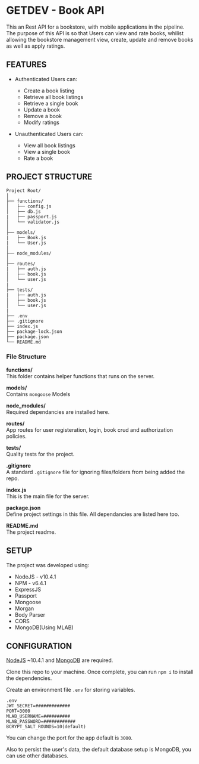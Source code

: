 # GETDEV - Book API

This an Rest API for a bookstore, with mobile applications in the pipeline. The purpose of this API is so that Users can view and rate books, whilist allowing the bookstore management view, create, update and remove books as well as apply ratings.

## FEATURES

- Authenticated Users can:

  - Create a book listing
  - Retrieve all book listings
  - Retrieve a single book
  - Update a book
  - Remove a book
  - Modify ratings

- Unauthenticated Users can:
  - View all book listings
  - View a single book
  - Rate a book

## PROJECT STRUCTURE

```
Project Root/
│
├── functions/
│   ├── config.js
│   ├── db.js
|   ├── passport.js
│   └── validator.js
│
├── models/
|   ├── Book.js
|   └── User.js
│
├── node_modules/
│
├── routes/
|   ├── auth.js
│   ├── book.js
│   └── user.js
|
├── tests/
|   ├── auth.js
│   ├── book.js
│   └── user.js
|
├── .env
├── .gitignore
├── index.js
├── package-lock.json
├── package.json
└── README.md
```

### File Structure

**functions/**  
This folder contains helper functions that runs on the server.

**models/**  
Contains `mongoose` Models

**node_modules/**  
Required dependancies are installed here.

**routes/**  
App routes for user registeration, login, book crud and authorization policies.

**tests/**  
Quality tests for the project.

**.gitignore**  
A standard `.gitignore` file for ignoring files/folders from being added the repo.

**index.js**  
This is the main file for the server.

**package.json**  
Define project settings in this file. All dependancies are listed here too.

**README.md**  
The project readme.

## SETUP

The project was developed using:

- NodeJS - v10.4.1
- NPM - v6.4.1
- ExpressJS
- Passport
- Mongoose
- Morgan
- Body Parser
- CORS
- MongoDB(Using MLAB)

## CONFIGURATION

[NodeJS](https://nodejs.org/en/) ~10.4.1 and [MongoDB](https://www.mongodb.com/) are required.

Clone this repo to your machine. Once complete, you can run `npm i` to install the dependencies.

Create an environment file `.env` for storing variables.

```
.env
JWT_SECRET=#############
PORT=3000
MLAB_USERNAME=##########
MLAB_PASSWORD=############
BCRYPT_SALT_ROUNDS=10(default)
```

You can change the port for the app default is `3000`.

Also to persist the user's data, the default database setup is MongoDB, you can use other databases.
